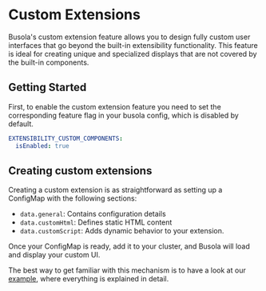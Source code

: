 # Custom Extensions

Busola's custom extension feature allows you to design fully custom user interfaces that go beyond the built-in extensibility functionality. This feature is ideal for creating unique and specialized displays that are not covered by the built-in components.

## Getting Started

First, to enable the custom extension feature you need to set the corresponding feature flag in your busola config, which is disabled by default.

```yaml
EXTENSIBILITY_CUSTOM_COMPONENTS:
  isEnabled: true
```

## Creating custom extensions

Creating a custom extension is as straightforward as setting up a ConfigMap with the following sections:

- `data.general`: Contains configuration details
- `data.customHtml`: Defines static HTML content
- `data.customScript`: Adds dynamic behavior to your extension.

Once your ConfigMap is ready, add it to your cluster, and Busola will load and display your custom UI.

The best way to get familiar with this mechanism is to have a look at our [example](./../../examples/custom-extension/README.md), where everything is explained in detail.
